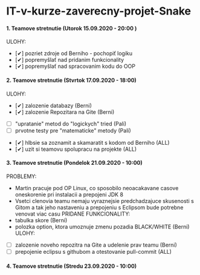 # IT-v-kurze-zaverecny-projet-Snake
#### 1. Teamove stretnutie (Utorok 15.09.2020 - 20:00 )
ULOHY:
- [✔] pozriet zdroje od Berniho - pochopiť logiku
- [✔] popremyšlať nad pridanim funkcionality
- [✔] popremyšlať nad spracovanim kodu do OOP

#### 2. Teamove stretnutie (Stvrtok 17.09.2020 - 18:00)
ULOHY:
- [✔] zalozenie databazy (Berni)
- [✔] zalozenie Repozitara na Gite (Berni)
- [ ] "upratanie" metod do "logickych" tried (Pali)
- [ ] prvotne testy pre "matematicke" metody (Pali)
- [✔] hlbsie sa zoznamit a skamaratit s kodom od Berniho (ALL)
- [✔] uzit si teamovu spolupracu na projekte (ALL)   

#### 3. Teamove stretnutie (Pondelok 21.09.2020 - 10:00)
PROBLEMY:
- Martin pracuje pod OP Linux, co sposobilo neoacakavane casove oneskorenie pri instalacii a prepojeni JDK 8
- Vsetci clenovia teamu nemaju vyraznejsie predchadzajuce skusenosti s Gitom a tak jeho nastaveniu a prepojeniu s Eclipsom bude potrebne venovat viac casu
PRIDANE FUNKCIONALITY:
- tabulka skore (Berni)
- polozka option, ktora umoznuje zmenu pozadia BLACK/WHITE (Berni)
ULOHY:
- [ ] zalozenie noveho repozitra na Gite a udelenie prav teamu (Berni)
- [ ] prepojenie eclipsu s githubom a otestovanie pull-commit (ALL)

#### 4. Teamove stretnutie (Stredu 23.09.2020 - 10:00)

